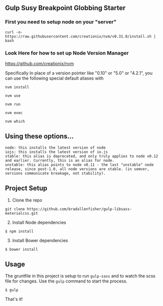 ## Gulp Susy Breakpoint Globbing Starter 

  
### First you need to setup node on your "server"
```
curl -o- https://raw.githubusercontent.com/creationix/nvm/v0.31.0/install.sh | bash
```

### Look Here for how to set up Node Version Manager
https://github.com/creationix/nvm

Specifically
In place of a version pointer like "0.10" or "5.0" or "4.2.1", you can use the following special default aliases with 

```
nvm install
```

```
nvm use
```
```
nvm run
```
```
nvm exec
```
```
nvm which
```
## Using these options...
```
node: this installs the latest version of node
iojs: this installs the latest version of io.js
stable: this alias is deprecated, and only truly applies to node v0.12 and earlier. Currently, this is an alias for node.
unstable: this alias points to node v0.11 - the last "unstable" node release, since post-1.0, all node versions are stable. (in semver, versions communicate breakage, not stability).
```

## Project Setup
1. Clone the repo 

~~~
git clone https://github.com/bradallenfisher/gulp-libsass-materialcss.git
~~~

2. Install Node dependencies 

~~~
$ npm install
~~~

3. Install Bower dependencies

~~~
$ bower install
~~~

## Usage 

The gruntfile in this project is setup to run `gulp-sass` and to watch the scss file for changes. Use the `gulp` command to start the process. 

~~~
$ gulp
~~~

That's it!
